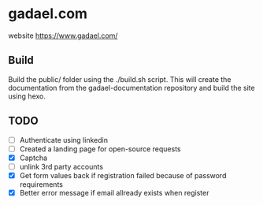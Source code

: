 # gadael.com

website https://www.gadael.com/

## Build

Build the public/ folder using the ./build.sh script. This will create the documentation from
the gadael-documentation repository and build the site using hexo.

## TODO

* [ ] Authenticate using linkedin
* [ ] Created a landing page for open-source requests
* [x] Captcha
* [ ] unlink 3rd party accounts
* [x] Get form values back if registration failed because of password requirements
* [x] Better error message if email allready exists when register
